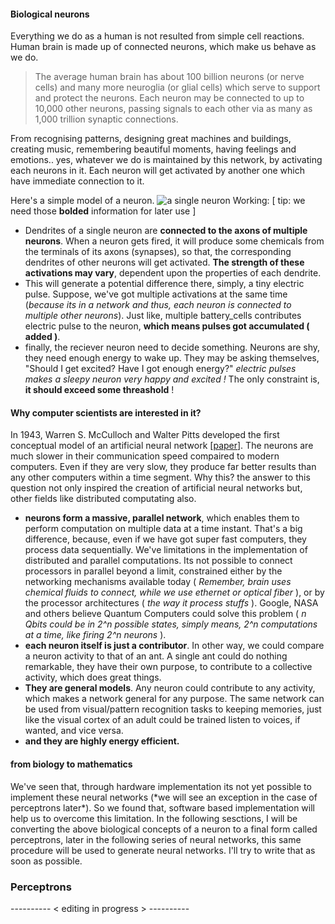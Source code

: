 <h4>Biological neurons</h4>

Everything we do as a human is not resulted from simple cell reactions. Human brain is made up of connected neurons, which make us behave as we do.

>The average human brain has about 100 billion neurons (or nerve cells) and many more neuroglia (or glial cells) which serve to support and protect the neurons. Each neuron may be connected to up to 10,000 other neurons, passing signals to each other via as many as 1,000 trillion synaptic connections. 

From recognising patterns, designing great machines and buildings, creating music, remembering beautiful moments, having feelings and emotions.. yes, whatever we do is maintained by this network, by activating each neurons in it. Each neuron will get activated by another one which have immediate connection to it.


Here's a simple model of a neuron. ![a single neuron](https://cloud.githubusercontent.com/assets/19545678/16334957/a4bc6aaa-3a21-11e6-8fc1-aa4a7f48f137.jpg)
Working: [ tip: we need those **bolded** information for later use ]

- Dendrites of a single neuron are **connected to the axons of multiple neurons**. When a neuron gets fired, it will produce some chemicals from the terminals of its axons (synapses), so that, the corresponding dendrites of other neurons will get activated. **The strength of these activations may vary**, dependent upon the properties of each dendrite. 
- This will generate a potential difference there, simply, a tiny electric pulse. Suppose, we've got multiple activations at the same time (*because its in a network and thus, each neuron is connected to multiple other neurons*). Just like, multiple battery_cells contributes electric pulse to the neuron, **which means pulses got accumulated ( added )**.
- finally, the reciever neuron need to decide something. Neurons are shy, they need enough energy to wake up. They may be asking themselves, "Should I get excited? Have I got enough energy?" *electric pulses makes a sleepy neuron very happy and excited !* The only constraint is, **it should exceed some threashold** !


<h4>Why computer scientists are interested in it?</h4>

In 1943, Warren S. McCulloch and Walter Pitts developed the first conceptual model of an artificial neural network [[paper](http://deeplearning.cs.cmu.edu/pdfs/McCulloch.and.Pitts.pdf)]. The neurons are much slower in their communication speed compaired to modern computers. Even if they are very slow, they produce far better results than any other computers within a time segment. Why this? the answer to this question not only inspired the creation of artificial neural networks but, other fields like distributed computating also. 

- **neurons form a massive, parallel network**, which enables them to perform computation on multiple data at a time instant. That's a big difference, because, even if we have got super fast computers, they process data sequentially. We've limitations in the implementation of distributed and parallel computations. Its not possible to connect processors in parallel beyond a limit, constrained either by the networking mechanisms available today ( *Remember, brain uses chemical fluids to connect, while we use ethernet or optical fiber* ), or by the processor architectures ( *the way it process stuffs* ). Google, NASA and others believe Quantum Computers could solve this problem ( *n Qbits could be in 2^n possible states, simply means, 2^n computations at a time, like firing 2^n neurons* ).
- **each neuron itself is just a contributor**. In other way, we could compare a neuron activity to that of an ant. A single ant could do nothing remarkable, they have their own purpose, to contribute to a collective activity, which does great things. 
- **They are general models**. Any neuron could contribute to any activity, which makes a network general for any purpose. The same network can be used from visual/pattern recognition tasks to keeping memories, just like the visual cortex of an adult could be trained listen to voices, if wanted, and vice versa.
- **and they are highly energy efficient.**


<h4>from biology to mathematics</h4>
We've seen that, through hardware implementation its not yet possible to implement these neural networks (*we will see an exception in the case of perceptrons later*). So we found that, software based implementation will help us to overcome this limitation. In the following sesctions, I will be converting the above biological concepts of a neuron to a final form called perceptrons, later in the following series of neural networks, this same procedure will be used to generate neural networks. I'll try to write that as soon as possible.

<h3>Perceptrons</h3>
---------- < editing in progress > ----------